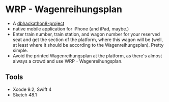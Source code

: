 # WRP - Wagenreihungsplan
- A [dbhackathon8-project](https://dbmindbox.com/en/db-opendata-hackathons/hackathons/hackathon-8-db-open-data/)
- native mobile application for iPhone (and iPad, maybe.)
- Enter train number, train station, and wagon number for your reserved seat and get the section of the platform, where this wagon will be (well, at least where it should be according to the Wagenreihungsplan). Pretty simple.
- Avoid the printed Wagenreihungsplan at the platform, as there's almost always a crowd and use WRP - Wagenreihungsplan.

## Tools

- Xcode 9.2, Swift 4
- Sketch 48.1